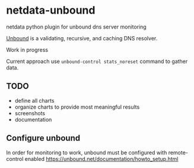 # netdata-unbound
netdata python plugin for unbound dns server monitoring

[Unbound](https://www.unbound.net/) is a validating, recursive, and caching DNS resolver. 

Work in progress

Current approach use `unbound-control stats_noreset` command to gather data.

## TODO
* define all charts
* organize charts to provide most meaningful results
* screenshots
* documentation

## Configure unbound
In order for monitoring to work, unbound must be configured with remote-control enabled
https://unbound.net/documentation/howto_setup.html
